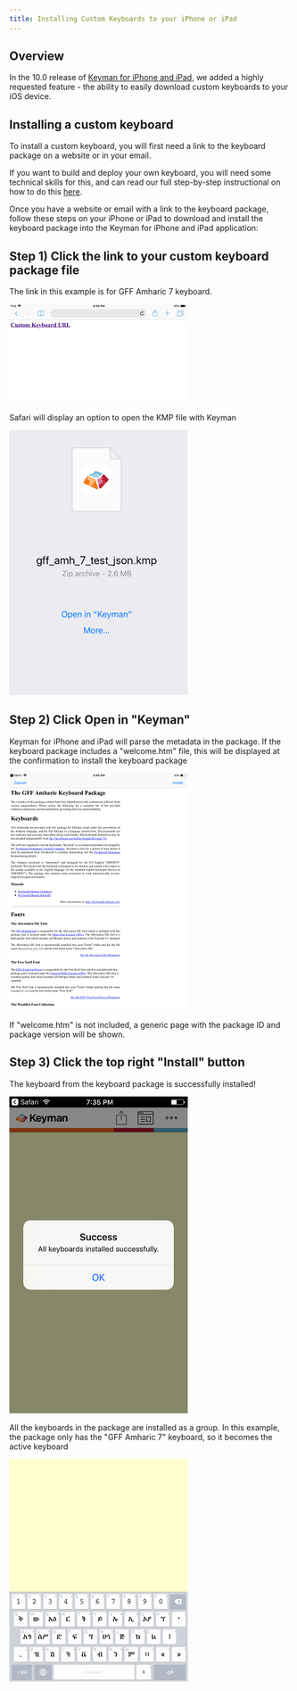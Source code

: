```yaml
---
title: Installing Custom Keyboards to your iPhone or iPad
---
```


## Overview

In the 10.0 release of [Keyman for iPhone and
iPad](/products/iphone-and-ipad/10.0/), we added a highly requested
feature - the ability to easily download custom keyboards to your iOS
device.

## Installing a custom keyboard

To install a custom keyboard, you will first need a link to the keyboard
package on a website or in your email.

If you want to build and deploy your own keyboard, you will need some
technical skills for this, and can read our full step-by-step
instructional on how to do this [here](packages).

Once you have a website or email with a link to the keyboard package,
follow these steps on your iPhone or iPad to download and install the
keyboard package into the Keyman for iPhone and iPad application:

## Step 1) Click the link to your custom keyboard package file

The link in this example is for GFF Amharic 7 keyboard.

![](/cdn/dev/img/app/10.0/dist-url-screen-i.png)

Safari will display an option to open the KMP file with Keyman

![](/cdn/dev/img/app/10.0/dist-kmp-open-i.png)

## Step 2) Click Open in "Keyman"

Keyman for iPhone and iPad will parse the metadata in the package. If
the keyboard package includes a "welcome.htm" file, this will be
displayed at the confirmation to install the keyboard package

![](/cdn/dev/img/app/10.0/dist-welcome-i.png)

If "welcome.htm" is not included, a generic page with the package ID and
package version will be shown.

## Step 3) Click the top right "Install" button

The keyboard from the keyboard package is successfully installed!

![](/cdn/dev/img/app/10.0/dist-kmp-success-i.png)

All the keyboards in the package are installed as a group. In this
example, the package only has the "GFF Amharic 7" keyboard, so it
becomes the active keyboard

![](/cdn/dev/img/app/10.0/dist-install1-i.png)
